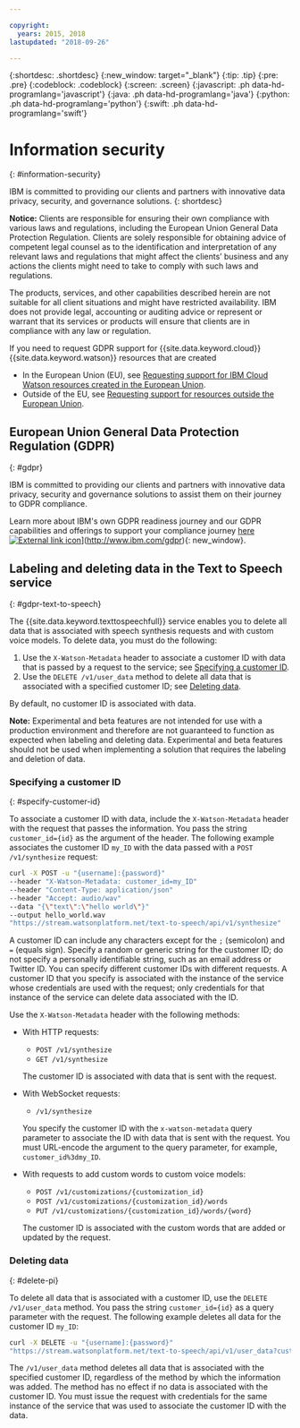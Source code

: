 ```yaml
---

copyright:
  years: 2015, 2018
lastupdated: "2018-09-26"

---
```


{:shortdesc: .shortdesc}
{:new_window: target="_blank"}
{:tip: .tip}
{:pre: .pre}
{:codeblock: .codeblock}
{:screen: .screen}
{:javascript: .ph data-hd-programlang='javascript'}
{:java: .ph data-hd-programlang='java'}
{:python: .ph data-hd-programlang='python'}
{:swift: .ph data-hd-programlang='swift'}

# Information security
{: #information-security}

IBM is committed to providing our clients and partners with innovative data privacy, security, and governance solutions.
{: shortdesc}

**Notice:**
Clients are responsible for ensuring their own compliance with various laws and regulations, including the European Union General Data Protection Regulation. Clients are solely responsible for obtaining advice of competent legal counsel as to the identification and interpretation of any relevant laws and regulations that might affect the clients’ business and any actions the clients might need to take to comply with such laws and regulations.

The products, services, and other capabilities described herein are not suitable for all client situations and might have restricted availability. IBM does not provide legal, accounting or auditing advice or represent or warrant that its services or products will ensure that clients are in compliance with any law or regulation.

If you need to request GDPR support for {{site.data.keyword.cloud}} {{site.data.keyword.watson}} resources that are created

-   In the European Union (EU), see [Requesting support for IBM Cloud Watson resources created in the European Union](/docs/services/watson/getting-started-gdpr-sar.html#request-EU).
-   Outside of the EU, see [Requesting support for resources outside the European Union](/docs/services/watson/getting-started-gdpr-sar.html#request-non-EU).

## European Union General Data Protection Regulation (GDPR)
{: #gdpr}

IBM is committed to providing our clients and partners with innovative data privacy, security and governance solutions to assist them on their journey to GDPR compliance.

Learn more about IBM's own GDPR readiness journey and our GDPR capabilities and offerings to support your compliance journey [here ![External link icon](../../icons/launch-glyph.svg "External link icon")](../../icons/launch-glyph.svg "External link icon")](http://www.ibm.com/gdpr){: new_window}.

## Labeling and deleting data in the Text to Speech service
{: #gdpr-text-to-speech}

The {{site.data.keyword.texttospeechfull}} service enables you to delete all data that is associated with speech synthesis requests and with custom voice models. To delete data, you must do the following:

1.  Use the `X-Watson-Metadata` header to associate a customer ID with data that is passed by a request to the service; see [Specifying a customer ID](#specify-customer-id).
1.  Use the `DELETE /v1/user_data` method to delete all data that is associated with a specified customer ID; see [Deleting data](#delete-pi).

By default, no customer ID is associated with data.

**Note:** Experimental and beta features are not intended for use with a production environment and therefore are not guaranteed to function as expected when labeling and deleting data. Experimental and beta features should not be used when implementing a solution that requires the labeling and deletion of data.

### Specifying a customer ID
{: #specify-customer-id}

To associate a customer ID with data, include the `X-Watson-Metadata` header with the request that passes the information. You pass the string `customer_id={id}` as the argument of the header. The following example associates the customer ID `my_ID` with the data passed with a `POST /v1/synthesize` request:

```bash
curl -X POST -u "{username]:{password}"
--header "X-Watson-Metadata: customer_id=my_ID"
--header "Content-Type: application/json"
--header "Accept: audio/wav"
--data "{\"text\":\"hello world\"}"
--output hello_world.wav
"https://stream.watsonplatform.net/text-to-speech/api/v1/synthesize"
```

A customer ID can include any characters except for the `;` (semicolon) and `=` (equals sign). Specify a random or generic string for the customer ID; do not specify a personally identifiable string, such as an email address or Twitter ID. You can specify different customer IDs with different requests. A customer ID that you specify is associated with the instance of the service whose credentials are used with the request; only credentials for that instance of the service can delete data associated with the ID.

Use the `X-Watson-Metadata` header with the following methods:

-   With HTTP requests:
    -   `POST /v1/synthesize`
    -   `GET /v1/synthesize`

    The customer ID is associated with data that is sent with the request.

-   With WebSocket requests:
    -   `/v1/synthesize`

    You specify the customer ID with the `x-watson-metadata` query parameter to associate the ID with data that is sent with the request. You must URL-encode the argument to the query parameter, for example, `customer_id%3dmy_ID`.

-   With requests to add custom words to custom voice models:
    -   `POST /v1/customizations/{customization_id}`
    -   `POST /v1/customizations/{customization_id}/words`
    -   `PUT /v1/customizations/{customization_id}/words/{word}`

    The customer ID is associated with the custom words that are added or updated by the request.

### Deleting data
{: #delete-pi}

To delete all data that is associated with a customer ID, use the `DELETE /v1/user_data` method. You pass the string `customer_id={id}` as a query parameter with the request. The following example deletes all data for the customer ID `my_ID`:

```bash
curl -X DELETE -u "{username]:{password}"
"https://stream.watsonplatform.net/text-to-speech/api/v1/user_data?customer_id=my_ID"
```

The `/v1/user_data` method deletes all data that is associated with the specified customer ID, regardless of the method by which the information was added. The method has no effect if no data is associated with the customer ID. You must issue the request with credentials for the same instance of the service that was used to associate the customer ID with the data.
